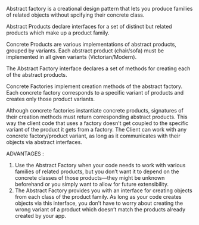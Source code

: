 Abstract factory is a creational design pattern that lets you produce families of related objects without spcifying their concrete class.


Abstract Products declare interfaces for a set of distinct but related products which make up a product family.


Concrete Products are various implementations of abstract products, grouped by variants. Each abstract product (chair/sofa) must be implemented in all given variants (Victorian/Modern).


The Abstract Factory interface declares a set of methods for creating each of the abstract products.


Concrete Factories implement creation methods of the abstract factory. Each concrete factory corresponds to a specific variant of products and creates only those product variants.


Although concrete factories instantiate concrete products, signatures of their creation methods must return corresponding abstract products. This way the client code that uses a factory doesn’t get coupled to the specific variant of the product it gets from a factory. The Client can work with any concrete factory/product variant, as long as it communicates with their objects via abstract interfaces.



ADVANTAGES :  
   1. Use the Abstract Factory when your code needs to work with various families of related products, but you don’t want it to depend on the concrete classes of those products—they might be unknown beforehand or you simply want to allow for future extensibility.
   2. The Abstract Factory provides you with an interface for creating objects from each class of the product family. As long as your code creates objects via this interface, you don’t have to worry about creating the wrong variant of a product which doesn’t match the products already created by your app.


